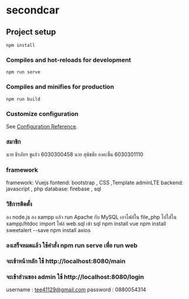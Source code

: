 # secondcar

## Project setup
```
npm install
```

### Compiles and hot-reloads for development
```
npm run serve
```

### Compiles and minifies for production
```
npm run build
```

### Customize configuration
See [Configuration Reference](https://cli.vuejs.org/config/).
### สมาชิก
นาย ธีรภัทร ชูแก้ว 6030300458
นาย สุพิชชัย องคะชื่น 6030301110
### framework
framework: Vuejs
fontend: bootstrap , CSS ,Template adminLTE 
backend: javascript , php
database: firebase , sql

### วิธีการติดตั้ง
ลง node.js
ลง xampp แล้ว run Apache กับ   MySQL
เอาไฟล์ใน file_php ไปใส่ใน xampp/htdoc
import ไฟล์  web.sql เข้า sql
npm install vue
npm install sweetalert --save
npm install axios

### ลงเสร็จหมดแล้ว ใช้คำสั่ง npm run serve เพื่อ  run web

### จะเข้าหน้าหลัก ใช้ http://localhost:8080/main

### จะเข้าส่วนของ admin ใช้ http://localhost:8080/login
username : tee41129@gmail.com
password : 0880054314
